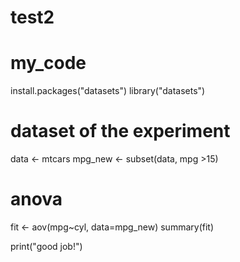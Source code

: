 # test2
# my_code 

install.packages("datasets")
library("datasets")

# dataset of the experiment
data <- mtcars
mpg_new <- subset(data, mpg >15)

# anova
fit <- aov(mpg~cyl, data=mpg_new)
summary(fit)

print("good job!")
